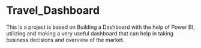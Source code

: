 # Travel_Dashboard
This is a project is based on Building a Dashboard with the help of Power BI, utilizing and making a very useful dashboard that can help in taking business decisions and overview of the market.
